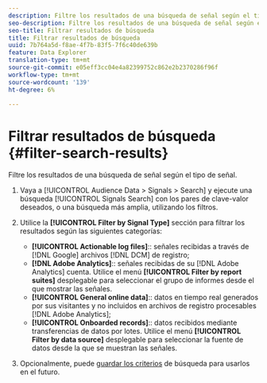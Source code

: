 ```yaml
---
description: Filtre los resultados de una búsqueda de señal según el tipo de señal.
seo-description: Filtre los resultados de una búsqueda de señal según el tipo de señal.
seo-title: Filtrar resultados de búsqueda
title: Filtrar resultados de búsqueda
uuid: 7b764a5d-f8ae-4f7b-83f5-7f6c40de639b
feature: Data Explorer
translation-type: tm+mt
source-git-commit: e05eff3cc04e4a82399752c862e2b2370286f96f
workflow-type: tm+mt
source-wordcount: '139'
ht-degree: 6%

---
```



# Filtrar resultados de búsqueda {#filter-search-results}

Filtre los resultados de una búsqueda de señal según el tipo de señal.

1. Vaya a [!UICONTROL Audience Data > Signals > Search] y ejecute una búsqueda [!UICONTROL Signals Search] con los pares de clave-valor deseados, o una búsqueda más amplia, utilizando los filtros.
1. Utilice la **[!UICONTROL Filter by Signal Type]** sección para filtrar los resultados según las siguientes categorías:

   * **[!UICONTROL Actionable log files]**:: señales recibidas a través de [!DNL Google] archivos [!DNL DCM] de registro;
   * **[!DNL Adobe Analytics]**:: señales recibidas de su [!DNL Adobe Analytics] cuenta. Utilice el menú **[!UICONTROL Filter by report suites]** desplegable para seleccionar el grupo de informes desde el que mostrar las señales.
   * **[!UICONTROL General online data]**:: datos en tiempo real generados por sus visitantes y no incluidos en archivos de registro procesables [!DNL Adobe Analytics];
   * **[!UICONTROL Onboarded records]**:: datos recibidos mediante transferencias de datos por lotes. Utilice el menú **[!UICONTROL Filter by data source]** desplegable para seleccionar la fuente de datos desde la que se muestran las señales.

1. Opcionalmente, puede [guardar los criterios](../../../features/data-explorer/data-explorer-signals-search/data-explorer-save-search.md) de búsqueda para usarlos en el futuro.
